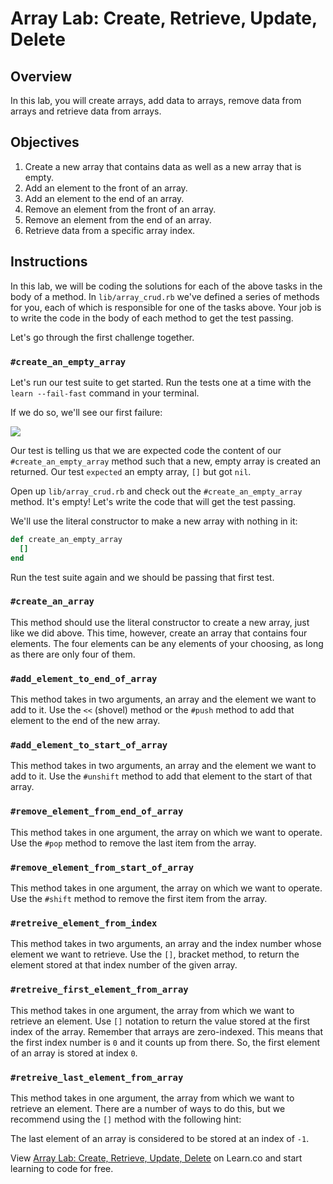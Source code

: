 # Array Lab: Create, Retrieve, Update, Delete

## Overview

In this lab, you will create arrays, add data to arrays, remove data from arrays and retrieve data from arrays. 

## Objectives

1. Create a new array that contains data as well as a new array that is empty. 
2. Add an element to the front of an array. 
3. Add an element to the end of an array. 
4. Remove an element from the front of an array. 
5. Remove an element from the end of an array. 
6. Retrieve data from a specific array index. 

## Instructions

In this lab, we will be coding the solutions for each of the above tasks in the body of a method. In `lib/array_crud.rb` we've defined a series of methods for you, each of which is responsible for one of the tasks above. Your job is to write the code in the body of each method to get the test passing. 

Let's go through the first challenge together.

### `#create_an_empty_array`

Let's run our test suite to get started. Run the tests one at a time with the `learn --fail-fast` command in your terminal. 

If we do so, we'll see our first failure:

![](http://readme-pics.s3.amazonaws.com/Screen%20Shot%202015-10-26%20at%202.05.07%20PM.png)

Our test is telling us that we are expected code the content of our `#create_an_empty_array` method such that a new, empty array is created an returned. Our test `expected` an empty array, `[]` but got `nil`. 

Open up `lib/array_crud.rb` and check out the `#create_an_empty_array` method. It's empty! Let's write the code that will get the test passing. 

We'll use the literal constructor to make a new array with nothing in it:

```ruby
def create_an_empty_array
  []
end
```

Run the test suite again and we should be passing that first test. 

### `#create_an_array`

This method should use the literal constructor to create a new array, just like we did above. This time, however, create an array that contains four elements. The four elements can be any elements of your choosing, as long as there are only four of them. 

### `#add_element_to_end_of_array`

This method takes in two arguments, an array and the element we want to add to it. Use the `<<` (shovel) method or the `#push` method to add that element to the end of the new array. 

### `#add_element_to_start_of_array`

This method takes in two arguments, an array and the element we want to add to it. Use the `#unshift` method to add that element to the start of that array. 

### `#remove_element_from_end_of_array`

This method takes in one argument, the array on which we want to operate. Use the `#pop` method to remove the last item from the array. 

### `#remove_element_from_start_of_array`

This method takes in one argument, the array on which we want to operate. Use the `#shift` method to remove the first item from the array. 

### `#retreive_element_from_index`

This method takes in two arguments, an array and the index number whose element we want to retrieve. Use the `[]`, bracket method, to return the element stored at that index number of the given array. 

### `#retreive_first_element_from_array`

This method takes in one argument, the array from which we want to retrieve an element. Use `[]` notation to return the value stored at the first index of the array. Remember that arrays are zero-indexed. This means that the first index number is `0` and it counts up from there. So, the first element of an array is stored at index `0`. 

### `#retreive_last_element_from_array`

This method takes in one argument, the array from which we want to retrieve an element. There are a number of ways to do this, but we recommend using the `[]` method with the following hint:

The last element of an array is considered to be stored at an index of `-1`. 
<p data-visibility='hidden'>View <a href='https://learn.co/lessons/array-CRUD-lab' title='Array Lab: Create, Retrieve, Update, Delete'>Array Lab: Create, Retrieve, Update, Delete</a> on Learn.co and start learning to code for free.</p>
